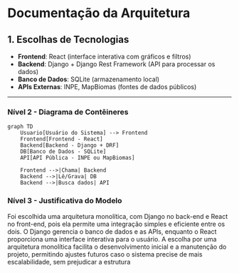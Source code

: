 # Documentação da Arquitetura

## 1. Escolhas de Tecnologias

- **Frontend**: React (interface interativa com gráficos e filtros)
- **Backend**: Django + Django Rest Framework (API para processar os dados)
- **Banco de Dados**: SQLite (armazenamento local)
- **APIs Externas**: INPE, MapBiomas (fontes de dados públicos)

---

### Nível 2 - Diagrama de Contêineres

```mermaid
graph TD
    Usuario[Usuário do Sistema] --> Frontend
    Frontend[Frontend - React]
    Backend[Backend - Django + DRF]
    DB[Banco de Dados - SQLite]
    API[API Pública - INPE ou MapBiomas]

    Frontend -->|Chama| Backend
    Backend -->|Lê/Grava| DB
    Backend -->|Busca dados| API
```
### Nível 3 - Justificativa do Modelo 

Foi escolhida uma arquitetura monolítica, com Django no back-end e React no front-end, pois ela permite uma integração simples e eficiente entre os dois. O Django gerencia o banco de dados e as APIs, enquanto o React proporciona uma interface interativa para o usuário. A escolha por uma arquitetura monolítica facilita o desenvolvimento inicial e a manutenção do projeto, permitindo ajustes futuros caso o sistema precise de mais escalabilidade, sem prejudicar a estrutura



